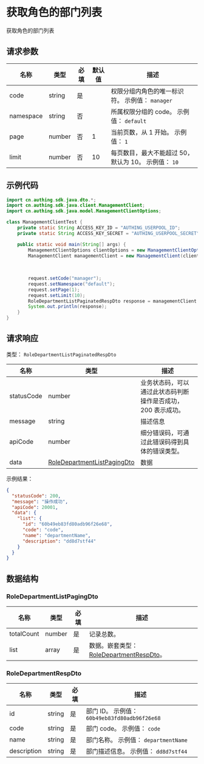 # 获取角色的部门列表

<!--
  警告⚠️：
  不要直接修改该文档，
  https://github.com/Authing/authing-docs-factory
  使用该项目进行生成
-->

获取角色的部门列表

## 请求参数

| 名称 | 类型 | 必填 | 默认值 | 描述 |
| ---- | ---- | ---- | ---- | ---- |
| code | string  | 是 |  | 权限分组内角色的唯一标识符。 示例值： `manager` |
| namespace | string  | 否 |  | 所属权限分组的 code。 示例值： `default` |
| page | number  | 否 | 1 | 当前页数，从 1 开始。 示例值： `1` |
| limit | number  | 否 | 10 | 每页数目，最大不能超过 50，默认为 10。 示例值： `10` |


## 示例代码

```java
import cn.authing.sdk.java.dto.*;
import cn.authing.sdk.java.client.ManagementClient;
import cn.authing.sdk.java.model.ManagementClientOptions;

class ManagementClientTest {
    private static String ACCESS_KEY_ID = "AUTHING_USERPOOL_ID";
    private static String ACCESS_KEY_SECRET = "AUTHING_USERPOOL_SECRET";

    public static void main(String[] args) {
        ManagementClientOptions clientOptions = new ManagementClientOptions(ACCESS_KEY_ID, ACCESS_KEY_SECRET);
        ManagementClient managementClient = new ManagementClient(clientOptions);
    
        
         
        request.setCode("manager"); 
        request.setNamespace("default"); 
        request.setPage(1); 
        request.setLimit(10);
        RoleDepartmentListPaginatedRespDto response = managementClient.listRoleDepartments(request);
        System.out.println(response);
    }
}
```



## 请求响应

类型： `RoleDepartmentListPaginatedRespDto`

| 名称 | 类型 | 描述 |
| ---- | ---- | ---- |
| statusCode | number | 业务状态码，可以通过此状态码判断操作是否成功，200 表示成功。 |
| message | string | 描述信息 |
| apiCode | number | 细分错误码，可通过此错误码得到具体的错误类型。 |
| data | <a href="#RoleDepartmentListPagingDto">RoleDepartmentListPagingDto</a> | 数据 |



示例结果：

```json
{
  "statusCode": 200,
  "message": "操作成功",
  "apiCode": 20001,
  "data": {
    "list": {
      "id": "60b49eb83fd80adb96f26e68",
      "code": "code",
      "name": "departmentName",
      "description": "dd8d7stf44"
    }
  }
}
```

## 数据结构


### <a id="RoleDepartmentListPagingDto"></a> RoleDepartmentListPagingDto

| 名称 | 类型 | 必填 | 描述 |
| ---- |  ---- | ---- | ---- |
| totalCount | number | 是 | 记录总数。   |
| list | array | 是 | 数据。嵌套类型：<a href="#RoleDepartmentRespDto">RoleDepartmentRespDto</a>。   |


### <a id="RoleDepartmentRespDto"></a> RoleDepartmentRespDto

| 名称 | 类型 | 必填 | 描述 |
| ---- |  ---- | ---- | ---- |
| id | string | 是 | 部门 ID。 示例值： `60b49eb83fd80adb96f26e68`  |
| code | string | 是 | 部门 code。 示例值： `code`  |
| name | string | 是 | 部门名称。 示例值： `departmentName`  |
| description | string | 是 | 部门描述信息。 示例值： `dd8d7stf44`  |


